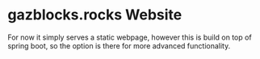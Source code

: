 # gazblocks.rocks Website

For now it simply serves a static webpage, however this is build on top of spring boot, so the option is there for more advanced functionality.

